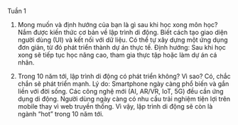 Tuần 1
1. Mong muốn và định hướng của bạn là gì sau khi học xong môn học?
Nắm được kiến thức cơ bản về lập trình di động.
Biết cách tạo giao diện người dùng (UI) và kết nối với dữ liệu.
Có thể tự xây dựng một ứng dụng đơn giản, từ đó phát triển thành dự án thực tế.
Định hướng: Sau khi học xong sẽ tiếp tục học nâng cao, tham gia thực tập hoặc làm dự án cá nhân.

2. Trong 10 năm tới, lập trình di động có phát triển không? Vì sao?
Có, chắc chắn sẽ phát triển mạnh.
Lý do:
Smartphone ngày càng phổ biến và gắn liền với đời sống.
Các công nghệ mới (AI, AR/VR, IoT, 5G) đều cần ứng dụng di động.
Người dùng ngày càng có nhu cầu trải nghiệm tiện lợi trên mobile thay vì web truyền thống.
Vì vậy, lập trình di động sẽ còn là ngành “hot” trong 10 năm tới.
